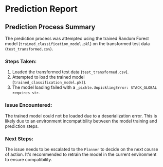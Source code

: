 
# Prediction Report

## Prediction Process Summary

The prediction process was attempted using the trained Random Forest model (`trained_classification_model.pkl`) on the transformed test data (`test_transformed.csv`).

### Steps Taken:
1.  Loaded the transformed test data (`test_transformed.csv`).
2.  Attempted to load the trained model (`trained_classification_model.pkl`).
3.  The model loading failed with a `_pickle.UnpicklingError: STACK_GLOBAL requires str`.

### Issue Encountered:
The trained model could not be loaded due to a deserialization error. This is likely due to an environment incompatibility between the model training and prediction steps.

### Next Steps:
The issue needs to be escalated to the `Planner` to decide on the next course of action. It's recommended to retrain the model in the current environment to ensure compatibility.
